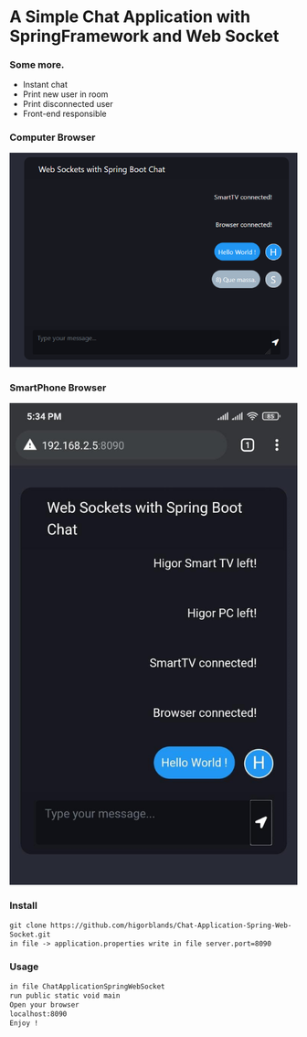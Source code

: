# A Simple Chat Application with SpringFramework and Web Socket


### Some more.

* Instant chat
* Print new user in room
* Print disconnected user
* Front-end responsible

### Computer Browser 
![Image of Application in PC](https://github.com/higorblands/Chat-Application-Spring-Web-Socket/blob/main/img/PC.png)
### SmartPhone Browser 
![Image of Application in Mobile](https://github.com/higorblands/Chat-Application-Spring-Web-Socket/blob/main/img/Mobile.png)


### Install 

    git clone https://github.com/higorblands/Chat-Application-Spring-Web-Socket.git
    in file -> application.properties write in file server.port=8090
	
### Usage

    in file ChatApplicationSpringWebSocket
    run public static void main
    Open your browser
    localhost:8090
    Enjoy !
